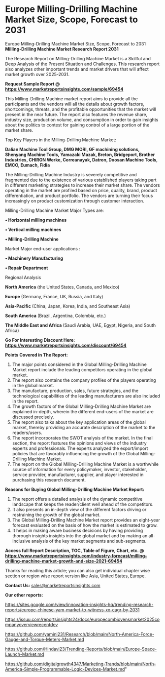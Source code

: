 # Europe Milling-Drilling Machine Market Size, Scope, Forecast to 2031
Europe Milling-Drilling Machine Market Size, Scope, Forecast to 2031
<strong>Milling-Drilling Machine Market Research Report 2031</strong>

The Research Report on Milling-Drilling Machine Market is a Skillful and Deep Analysis of the Present Situation and Challenges. This research report also analyzes other important trends and market drivers that will affect market growth over 2025-2031.

<strong>Request Sample Report @ <a href=https://www.marketreportsinsights.com/sample/69454>https://www.marketreportsinsights.com/sample/69454</a></strong>

This Milling-Drilling Machine market report aims to provide all the participants and the vendors will all the details about growth factors, shortcomings, threats, and the profitable opportunities that the market will present in the near future. The report also features the revenue share, industry size, production volume, and consumption in order to gain insights about the politics to contest for gaining control of a large portion of the market share.

Top Key Players in the Milling-Drilling Machine Market:

<strong>Dalian Machine Tool Group, DMG MORI, GF machining solutions, Shenyang Machine Tools, Yamazaki Mazak, Breton, Bridgeport, Brother Industries, CHIRON Werke, Correanayak, Datron, Doosan Machine Tools, EMCO, Eumach, Fidia</strong>

The Milling-Drilling Machine Industry is severely competitive and fragmented due to the existence of various established players taking part in different marketing strategies to increase their market share. The vendors operating in the market are profiled based on price, quality, brand, product differentiation, and product portfolio. The vendors are turning their focus increasingly on product customization through customer interaction.

Milling-Drilling Machine Market Major Types are:

<strong>• Horizontal milling machines

• Vertical milling machines

• Milling-Drilling Machine</strong>

Market Major end-user applications :

<strong>• Machinery Manufacturing

• Repair Department</strong>

Regional Analysis

</u><strong><b>North America</b></strong> (the United States, Canada, and Mexico)

<strong><b>Europe </b></strong>(Germany, France, UK, Russia, and Italy)

<strong><b>Asia-Pacific</b></strong> (China, Japan, Korea, India, and Southeast Asia)

<strong><b>South America</b></strong> (Brazil, Argentina, Colombia, etc.)

<strong><b>The Middle East and Africa</b></strong> (Saudi Arabia, UAE, Egypt, Nigeria, and South Africa)

<strong>Go For Interesting Discount Here: <a href=https://www.marketreportsinsights.com/discount/69454>https://www.marketreportsinsights.com/discount/69454</a></strong>

<strong>Points Covered in The Report:</strong>
<ol>
  <li>The major points considered in the Global Milling-Drilling Machine Market report include the leading competitors operating in the global market.</li>
  <li>The report also contains the company profiles of the players operating in the global market.</li>
  <li>The manufacture, production, sales, future strategies, and the technological capabilities of the leading manufacturers are also included in the report.</li>
  <li>The growth factors of the Global Milling-Drilling Machine Market are explained in-depth, wherein the different end-users of the market are discussed precisely.</li>
  <li>The report also talks about the key application areas of the global market, thereby providing an accurate description of the market to the readers/users.</li>
  <li>The report incorporates the SWOT analysis of the market. In the final section, the report features the opinions and views of the industry experts and professionals. The experts analyzed the export/import policies that are favorably influencing the growth of the Global Milling-Drilling Machine Market.</li>
  <li>The report on the Global Milling-Drilling Machine Market is a worthwhile source of information for every policymaker, investor, stakeholder, service provider, manufacturer, supplier, and player interested in purchasing this research document.</li>
</ol>
<strong>Reasons for Buying Global Milling-Drilling Machine Market Report:</strong>

<ol>
  <li>The report offers a detailed analysis of the dynamic competitive landscape that keeps the reader/client well ahead of the competitors.</li>
  <li>It also presents an in-depth view of the different factors driving or restraining the growth of the global market.</li>
  <li>The Global Milling-Drilling Machine Market report provides an eight-year forecast evaluated on the basis of how the market is estimated to grow.</li>
  <li>It helps in making aware business decisions by having providing thorough insights insights into the global market and by making an all-inclusive analysis of the key market segments and sub-segments.</li>
</ol>
<strong>Access full Report Description, TOC, Table of Figure, Chart, etc. @ <a href=https://www.marketreportsinsights.com/industry-forecast/milling-drilling-machine-market-growth-and-size-2021-69454>https://www.marketreportsinsights.com/industry-forecast/milling-drilling-machine-market-growth-and-size-2021-69454</a></strong>


Thanks for reading this article; you can also get individual chapter wise section or region wise report version like Asia, United States, Europe.

<strong>Contact Us:</strong>
sales@marketreportsinsights.com

<strong>Our other reports:</strong>

<a href=https://sites.google.com/view/innovation-insights-hq/trending-research-reports/europe-chinese-yam-market-to-witness-xx-cagr-by-2031>https://sites.google.com/view/innovation-insights-hq/trending-research-reports/europe-chinese-yam-market-to-witness-xx-cagr-by-2031</a>

<a href=https://issuu.com/reportsinsights24/docs/europecombiovensmarket2025companyoverviewrecentdev>https://issuu.com/reportsinsights24/docs/europecombiovensmarket2025companyoverviewrecentdev</a>

<a href=https://github.com/yamini231/Research/blob/main/North-America-Force-Gauge-and-Torque-Meters-Market.md>https://github.com/yamini231/Research/blob/main/North-America-Force-Gauge-and-Torque-Meters-Market.md</a>

<a href=https://github.com/Hindavi23/Trending-Reports/blob/main/Europe-Space-Launch-Market.md>https://github.com/Hindavi23/Trending-Reports/blob/main/Europe-Space-Launch-Market.md</a>

<a href=https://github.com/digitalgrowth4347/Marketing-Trands/blob/main/North-America-Simple-Programmable-Logic-Devices-Market.md>https://github.com/digitalgrowth4347/Marketing-Trands/blob/main/North-America-Simple-Programmable-Logic-Devices-Market.md</a>"
